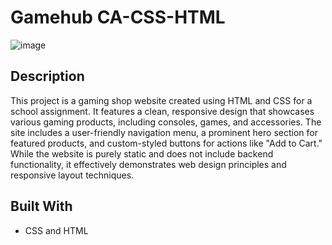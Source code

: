 # Gamehub CA-CSS-HTML

![image](https://github.com/Ole12345678910/-CA-CSS-HTML-css/assets/144427985/f0d4608f-0d34-4401-ae0c-6dc2a42ccb50)

## Description

This project is a gaming shop website created using HTML and CSS for a school assignment. 
It features a clean, responsive design that showcases various gaming products, including consoles, games, and accessories. 
The site includes a user-friendly navigation menu, a prominent hero section for featured products, and custom-styled buttons for actions like "Add to Cart." 
While the website is purely static and does not include backend functionality, it effectively demonstrates web design principles and responsive layout techniques.

## Built With

- CSS and HTML
